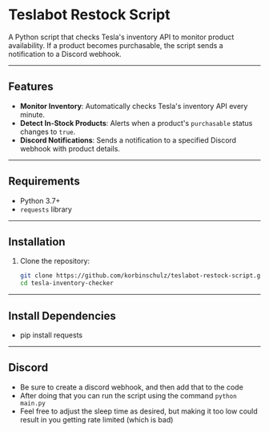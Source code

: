 # Teslabot Restock Script

A Python script that checks Tesla's inventory API to monitor product availability. If a product becomes purchasable, the script sends a notification to a Discord webhook.

---

## Features

- **Monitor Inventory**: Automatically checks Tesla's inventory API every minute.
- **Detect In-Stock Products**: Alerts when a product's `purchasable` status changes to `true`.
- **Discord Notifications**: Sends a notification to a specified Discord webhook with product details.

---

## Requirements

- Python 3.7+
- `requests` library

---

## Installation

1. Clone the repository:
   ```bash
   git clone https://github.com/korbinschulz/teslabot-restock-script.git
   cd tesla-inventory-checker


--- 

## Install Dependencies

- pip install requests

---

## Discord

- Be sure to create a discord webhook, and then add that to the code
- After doing that you can run the script using the command `python main.py`
- Feel free to adjust the sleep time as desired, but making it too low could result in you getting rate limited (which is bad)
